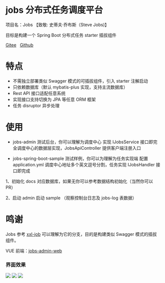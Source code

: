 # jobs 分布式任务调度平台
项目名：Jobs 【致敬: 史蒂夫·乔布斯（Steve Jobs)】

目标是构建一个 Spring Boot 分布式任务 starter 插拔组件


<a target="_blank" href="https://gitee.com/baomidou/jobs">Gitee</a>&nbsp;&nbsp;
<a target="_blank" href="https://github.com/baomidou/jobs">Github</a>

# 特点
- 不需独立部署类似 Swagger 模式的可插拔组件，引入 starter 注解启动
- 只依赖数据库（默认 mybatis-plus 实现，支持主流数据库）
- Rest API 接口适配任意系统
- 实现接口支持切换为 JPA 等任意 ORM 框架
- 任务 disruptor 异步处理

# 使用
- jobs-admin 测试后台，你可以理解为调度中心
实现 IJobsService 接口即完全调度中心的数据层实现，JobsApiController 提供客户端注册入口

- jobs-spring-boot-sample 测试样例，你可以为理解为任务实现端
配置 application.yml 调度中心地址多个英文逗号分割，任务实现 IJobsHandler 接口即完成 

1、初始化 docs 对应数据库，如果无你可以参考数据结构初始化（当然你可以PR）

2、启动 admin 启动 sample （观察控制台日志及 jobs-log 表数据）


# 鸣谢
Jobs 参考 <a target="_blank" href="https://github.com/xuxueli/xxl-job">xxl-job</a> 可以理解为它的分支，目的是构建类似 Swagger 模式的插拔组件。

VUE 前端：<a target="_blank" href="https://gitee.com/baomidou/jobs-admin-web">jobs-admin-web</a>

### 界面效果

<img src="https://gitee.com/baomidou/jobs-admin-web/raw/master/doc/0.png"/>

<img src="https://gitee.com/baomidou/jobs-admin-web/raw/master/doc/1.jpeg"/>

<img src="https://gitee.com/baomidou/jobs-admin-web/raw/master/doc/2.jpeg"/>

